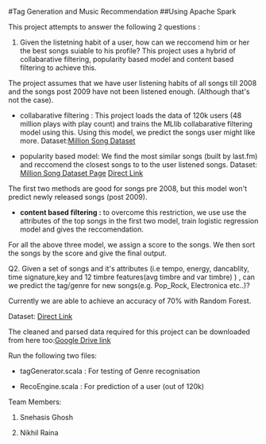 
#Tag Generation and Music Recommendation 
##Using Apache Spark 

This project attempts to answer the following 2 questions :

1. Given the listetning habit of a user, how can we reccomend him or her the best songs suiable to his profile? This project uses a hybrid of collabarative filtering, popularity based model and content based filtering to achieve this. 

The project assumes that we have user listening habits of all songs till 2008 and the songs post 2009 have not been listened enough. (Although that's not the case).

  - collabarative filtering : This project loads the data of 120k users (48 million plays with play count) and trains the MLlib collabarative filtering model using this. Using this model, we predict the songs user might like more.
Dataset:[Million Song Dataset](http://labrosa.ee.columbia.edu/millionsong/tasteprofile)

  - popularity based model: We find the most similar songs (built by last.fm) and reccomend the closest songs to to the user listened songs.
Dataset: [Million Song Dataset Page](http://labrosa.ee.columbia.edu/millionsong/lastfm)
[Direct Link](http://labrosa.ee.columbia.edu/millionsong/sites/default/files/lastfm/lastfm_tags.db)

The first two methods are good for songs pre 2008, but this model won't predict newly released songs (post 2009).

  - **content based filtering :** to overcome this restriction, we use use the attributes of the top songs in the first two model, train logistic regression model and gives the reccomendation.

For all the above three model, we assign a score to the songs. We then sort the songs by the score and give the final output.


Q2. Given a set of songs and it's attributes (i.e tempo, energy, dancablity, time signature,key and 12 timbre features(avg timbre and var timbre) ) , can we predict the tag/genre for new songs(e.g. Pop_Rock, Electronica etc..)? 

Currently we are able to achieve an accuracy of 70% with Random Forest.

Dataset: [Direct Link](http://labrosa.ee.columbia.edu/millionsong/blog/11-2-28-deriving-genre-dataset)

The cleaned and parsed data required for this project can be downloaded from here too:[Google Drive link](https://drive.google.com/a/ncsu.edu/folderview?id=0B5_HzOkbztHuMkptSzJidzl1c1k&usp=sharing)

Run the following two files:

- tagGenerator.scala : For testing of Genre recognisation

- RecoEngine.scala : For prediction of a user (out of 120k)

Team Members: 
1. Snehasis Ghosh

2. Nikhil Raina
